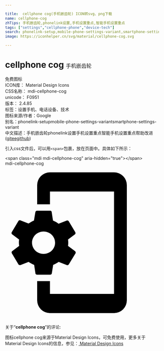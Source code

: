 ```yaml
---

title:  cellphone cog(手机嵌齿轮) ICON转svg、png下载
name: cellphone-cog
zhTips: 手机嵌齿轮,phonelink设置,手机设置重点,智能手机设置重点
tags: ["settings","cellphone-phone","device-tech"]
search: phonelink-setup,mobile-phone-settings-variant,smartphone-settings-variant
image: https://iconhelper.cn/svg/material/cellphone-cog.svg

---
```


# cellphone cog  <small style="font-size: 60%;font-weight: 100">手机嵌齿轮</small>


<div class="detail-page">
<p>
<span><span class="badge-success badge">免费图标</span> </span>
<br/>
<span>
ICON库：
<span class="badge-secondary badge">Material Design Icons</span> 
</span>
<br/>
<span>
CSS名称：
<span class="badge-secondary badge">mdi-cellphone-cog</span> 
</span>
<br/>
<span>
unicode：
<span class="badge-secondary badge">F0951</span> 
<copy-btn content='F0951' btn-title=""></copy-btn>
<copy-btn :content='String.fromCodePoint(parseInt("F0951", 16))' btn-title="复制U"></copy-btn>
</span>
<br/>
<span>
版本：
<span class="badge-secondary badge">2.4.85</span> 
</span><br/><span>标签：<span class="badge-light badge"><router-link to="/tags/settings.html">设置</router-link></span><span class="badge-light badge"><router-link to="/tags/cellphone-phone.html">手机、电话</router-link></span><span class="badge-light badge"><router-link to="/tags/device-tech.html">设备、技术</router-link></span></span>
<br/>
<span>图标来源/作者：<span class="badge-light badge">Google</span></span> 
<br/>
<span>别名：<span class="badge-light badge">phonelink-setup</span><span class="badge-light badge">mobile-phone-settings-variant</span><span class="badge-light badge">smartphone-settings-variant</span></span><br/><span class="zh-detail">中文描述：<span class="badge-primary badge">手机嵌齿轮</span><span class="badge-primary badge">phonelink设置</span><span class="badge-primary badge">手机设置重点</span><span class="badge-primary badge">智能手机设置重点</span><span class="help-link"><span>帮助改进</span>(<a href="https://gitee.com/liuwave/icon-helper/edit/master/json/material/cellphone-cog.json" target="_blank" rel="noopener noreferrer">gitee</a><a href="https://github.com/liuwave/icon-helper/edit/master/json/material/cellphone-cog.json" target="_blank" rel="noopener noreferrer">github</a></span>)</span><br/>
</p>
</div>
<div class="alert alert-dark">
  <i class="mdi mdi-cellphone-cog mdi-48px"></i>
  <i class="mdi mdi-cellphone-cog mdi-36px"></i>
  <i class="mdi mdi-cellphone-cog mdi-24px"></i>
  <i class="mdi mdi-cellphone-cog mdi-18px"></i>
</div>
<div>
  <p>引入css文件后，可以用<code>&lt;span&gt;</code>包裹，放在页面中。具体如下所示：    
  </p>
  <div class="alert alert-primary" style="font-size: 14px">
    &lt;span class="mdi mdi-cellphone-cog" aria-hidden="true"&gt;&lt;/span&gt;
    <copy-btn content='<span class="mdi mdi-cellphone-cog" aria-hidden="true"></span>'></copy-btn>
  </div>
  <div class="alert alert-secondary">
    <i class="mdi mdi-cellphone-cog"
    style="font-size: 24px"
    aria-hidden="true"></i> mdi-cellphone-cog
    <copy-btn content="mdi-cellphone-cog" btn-title="复制图标名称"></copy-btn>
  </div>
</div>
<div id="svg" class="svg-wrap">
<svg xmlns="http://www.w3.org/2000/svg" viewBox="0 0 24 24"><path d="M9.82,12.5C9.84,12.33 9.86,12.17 9.86,12C9.86,11.83 9.84,11.67 9.82,11.5L10.9,10.69C11,10.62 11,10.5 10.96,10.37L9.93,8.64C9.87,8.53 9.73,8.5 9.62,8.53L8.34,9.03C8.07,8.83 7.78,8.67 7.47,8.54L7.27,7.21C7.27,7.09 7.16,7 7.03,7H5C4.85,7 4.74,7.09 4.72,7.21L4.5,8.53C4.21,8.65 3.92,8.83 3.65,9L2.37,8.5C2.25,8.47 2.12,8.5 2.06,8.63L1.03,10.36C0.97,10.5 1,10.61 1.1,10.69L2.18,11.5C2.16,11.67 2.15,11.84 2.15,12C2.15,12.17 2.17,12.33 2.19,12.5L1.1,13.32C1,13.39 1,13.53 1.04,13.64L2.07,15.37C2.13,15.5 2.27,15.5 2.38,15.5L3.66,15C3.93,15.18 4.22,15.34 4.53,15.47L4.73,16.79C4.74,16.91 4.85,17 5,17H7.04C7.17,17 7.28,16.91 7.29,16.79L7.5,15.47C7.8,15.35 8.09,15.17 8.36,15L9.64,15.5C9.76,15.53 9.89,15.5 9.95,15.37L11,13.64C11.04,13.53 11,13.4 10.92,13.32L9.82,12.5M6,13.75C5,13.75 4.2,12.97 4.2,12C4.2,11.03 5,10.25 6,10.25C7,10.25 7.8,11.03 7.8,12C7.8,12.97 7,13.75 6,13.75M17,1H7A2,2 0 0,0 5,3V6H7V4H17V20H7V18H5V21A2,2 0 0,0 7,23H17A2,2 0 0,0 19,21V3A2,2 0 0,0 17,1Z" /></svg>
</div>
<detail full-name='mdi-cellphone-cog'></detail>
<div class="icon-detail__container">
<p>关于“<b>cellphone cog</b>”的评论:</p>
</div>
<Vssue title="关于“cellphone cog”的评论" />    
<div><p>图标cellphone cog来源于Material Design Icons，可免费使用，更多关于 Material Design Icons的信息，参见：<a target="_blank" href="https://iconhelper.cn/material.html"> Material Design Icons</a>
</p></div>

